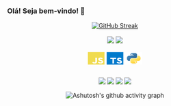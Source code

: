 ### Olá! Seja bem-vindo! 👋

<div align="center">
 <a href="https://git.io/streak-stats"><img src="https://github-readme-streak-stats.herokuapp.com?user=marianacadete&theme=youtube-dark&hide_border=true&border_radius=5&locale=pt_BR" alt="GitHub Streak" /></a>
</div>

<div style="display: inline_block" align="center"><br>
 <img src='https://github-readme-stats.vercel.app/api?username=marianacadete&show_icons=true&count-private=true&theme=dracula' height="180em"/> 
  <img src='https://github-readme-stats.vercel.app/api/top-langs/?username=marianacadete&count-private=true&theme=dracula&layout=compact' height="180em">
  </div>


<div style="display: inline_block" align="center"><br>
  <img align="center" alt="Mari-Js" height="30" width="40" src="https://raw.githubusercontent.com/devicons/devicon/master/icons/javascript/javascript-plain.svg">
  <img align="center" alt="Mari-Ts" height="30" width="40" src="https://raw.githubusercontent.com/devicons/devicon/master/icons/typescript/typescript-plain.svg">
  <img align="center" alt="Mari-Python" height="30" width="40" src="https://raw.githubusercontent.com/devicons/devicon/master/icons/python/python-original.svg">
  </div>

##

<div align="center"> 
  <a href="https://www.youtube.com/channel/UC0O3Ia1NAUbfHnu6VRl81eg" target="_blank"><img src="https://img.shields.io/badge/YouTube-FF0000?style=for-the-badge&logo=youtube&logoColor=white"></a>
  <a href="https://instagram.com/marianations" target="_blank"><img src="https://img.shields.io/badge/-Instagram-%23E4405F?style=for-the-badge&logo=instagram&logoColor=white"></a>
  <a href="mailto:marianations@gmail.com" target="_blank"><img src="https://img.shields.io/badge/-Gmail-%23333?style=for-the-badge&logo=gmail&logoColor=white"></a>
  <a href="https://www.linkedin.com/in/mariana-cadete" target="_blank"><img src="https://img.shields.io/badge/-LinkedIn-%230077B5?style=for-the-badge&logo=linkedin&logoColor=white"></a> 
</div>





<div align="center" >
   
![Ashutosh's github activity graph](https://ssr-contributions-svg.vercel.app/_/marianacadete?chart=3dbar&gap=0.6&scale=2&flatten=2&animation=wave&animation_duration=1&animation_delay=0.05&animation_amplitude=20&animation_frequency=0.5&animation_wave_center=10_0&format=svg&weeks=30&theme=pink) 

</div>
